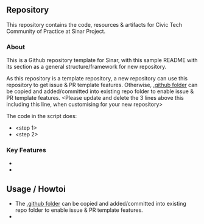 ## <Name> Repository

This repository contains the code, resources & artifacts for Civic Tech Community of Practice at Sinar Project. 

### About
This is a Github repository template for Sinar, with this sample README with its section as a general structure/framework for new repository.

As this repository is a template repository, a new repository can use this repository to get issue & PR template features.
Otherwise, [.github folder](.github/) can be copied and added/committed into existing repo folder to enable issue & PR template features.
<Please update and delete the 3 lines above this including this line, when customising for your new repository>

The code in the script does:
- <step 1>
- <step 2>

### Key Features
-
-

## Usage / Howtoi
- <instruction> The [.github folder](.github/) can be copied and added/committed into existing repo folder to enable issue & PR template features.
- <sample commands here where relevant>

